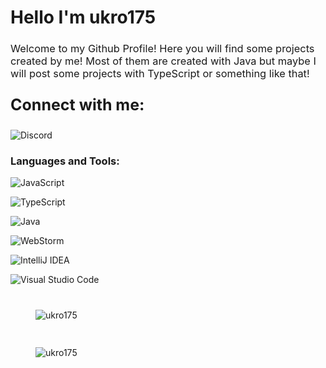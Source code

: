 <h1 align="left">Hello I'm ukro175</h1>
<h3 align="left" style="font-weight: normal; text-space: 7px;">Welcome to my Github Profile! Here you will find some projects created by me! Most of them are created with Java but maybe I will post some projects with TypeScript or something like that!</h3>


<p style="font-size: 25px; font-weight: bold" align="left">Connect with me:</p>
<p align="left"><img alt="Discord" src="https://img.shields.io/badge/@ukro175-1d9bf0.svg?style=for-the-badge&logo=twitter&logoColor=white"/></p>

<h3 align="left">Languages and Tools:</h3>
<p align="left"><img alt="JavaScript" src="https://img.shields.io/badge/Javascript-ead41c.svg?style=for-the-badge&logo=javascript&logoColor=white"/></p>
<p align="left"><img alt="TypeScript" src="https://img.shields.io/badge/TypeScript-0068ba.svg?style=for-the-badge&logo=typescript&logoColor=white"/></p>
<p align="left"><img alt="Java" src="https://img.shields.io/badge/java-%23ED8B00.svg?style=for-the-badge&logo=java&logoColor=white"/></p>
<p align="left"><img alt="WebStorm" src="https://img.shields.io/badge/webstorm-1ddaf5.svg?style=for-the-badge&logo=webstorm&logoColor=white"/></p>
<p align="left"><img alt="IntelliJ IDEA" src="https://img.shields.io/badge/IntelliJIDEA-000000.svg?style=for-the-badge&logo=intellij-idea&logoColor=white"/></p>
<p align="left"><img alt="Visual Studio Code" src="https://img.shields.io/badge/VisualStudioCode-0078d7.svg?style=for-the-badge&logo=visualstudiocode&logoColor=white"/></p>

<p style="margin: 20px; padding: 20px;"><img align="left" src="https://github-readme-stats.vercel.app/api/top-langs?username=ukro175&show_icons=true&locale=en&layout=compact" alt="ukro175" /></p>

<p style="margin: 20px; padding: 20px;">&nbsp;<img align="left" src="https://github-readme-stats.vercel.app/api?username=ukro175&show_icons=true&locale=en" alt="ukro175"/></p>


